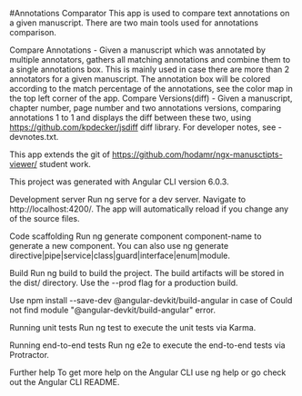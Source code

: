 #Annotations Comparator
This app is used to compare text annotations on a given manuscript. There are two main tools used for annotations comparison.

Compare Annotations - Given a manuscript which was annotated by multiple annotators, gathers all matching annotations and combine them to a single annotations box. This is mainly used in case there are more than 2 annotators for a given manuscript. The annotation box will be colored according to the match percentage of the annotations, see the color map in the top left corner of the app.
Compare Versions(diff) - Given a manuscript, chapter number, page number and two annotations versions, comparing annotations 1 to 1 and displays the diff between these two, using https://github.com/kpdecker/jsdiff diff library.
For developer notes, see - devnotes.txt.

This app extends the git of https://github.com/hodamr/ngx-manusctipts-viewer/ student work.

This project was generated with Angular CLI version 6.0.3.

Development server
Run ng serve for a dev server. Navigate to http://localhost:4200/. The app will automatically reload if you change any of the source files.

Code scaffolding
Run ng generate component component-name to generate a new component. You can also use ng generate directive|pipe|service|class|guard|interface|enum|module.

Build
Run ng build to build the project. The build artifacts will be stored in the dist/ directory. Use the --prod flag for a production build.

Use npm install --save-dev @angular-devkit/build-angular in case of Could not find module "@angular-devkit/build-angular" error.

Running unit tests
Run ng test to execute the unit tests via Karma.

Running end-to-end tests
Run ng e2e to execute the end-to-end tests via Protractor.

Further help
To get more help on the Angular CLI use ng help or go check out the Angular CLI README.
